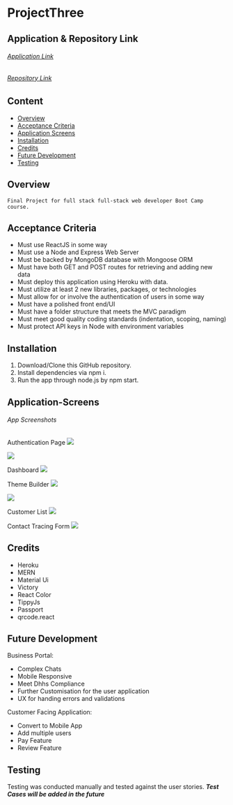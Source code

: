 # ProjectThree

## Application & Repository Link

###### [Application Link](https://protected-fortress-90500.herokuapp.com/)

###### [Repository Link](https://github.com/Suji-GitH/MBC-ProjectThree)

## Content

- [Overview](#Overview)
- [Acceptance Criteria](#Acceptance-Criteria)
- [Application Screens](#Application-Screens)
- [Installation](#Installation)
- [Credits](#Credits)
- [Future Development](#Future-Development)
- [Testing](#Testing)

## Overview

```
Final Project for full stack full-stack web developer Boot Camp course.
```

## Acceptance Criteria

- Must use ReactJS in some way
- Must use a Node and Express Web Server
- Must be backed by MongoDB database with Mongoose ORM
- Must have both GET and POST routes for retrieving and adding new data
- Must deploy this application using Heroku with data.
- Must utilize at least 2 new libraries, packages, or technologies
- Must allow for or involve the authentication of users in some way
- Must have a polished front end/UI
- Must have a folder structure that meets the MVC paradigm
- Must meet good quality coding standards (indentation, scoping, naming)
- Must protect API keys in Node with environment variables

## Installation

1. Download/Clone this GitHub repository.
2. Install dependencies via npm i.
3. Run the app through node.js by npm start.

## Application-Screens

###### App Screenshots

Authentication Page
<img src = "./client/public/assets/Screenshots/AuthReg.jpg">

<img src = "./client/public/assets/Screenshots/AuthLog.jpg">

Dashboard
<img src = "./client/public/assets/Screenshots/Dashboard.jpg">

Theme Builder
<img src = "./client/public/assets/Screenshots/Theme.jpg">

<img src = "./client/public/assets/Screenshots/Theme1.jpg">

Customer List
<img src = "./client/public/assets/Screenshots/CustomerList.jpg">

Contact Tracing Form
<img src = "./client/public/assets/Screenshots/UserApp.jpg">

## Credits

- Heroku
- MERN
- Material Ui
- Victory
- React Color
- TippyJs
- Passport
- qrcode.react

## Future Development

Business Portal:

- Complex Chats
- Mobile Responsive
- Meet Dhhs Compliance
- Further Customisation for the user application
- UX for handing errors and validations

Customer Facing Application:

- Convert to Mobile App
- Add multiple users
- Pay Feature
- Review Feature

## Testing

Testing was conducted manually and tested against the user stories. **_Test Cases will be added in the future_**
